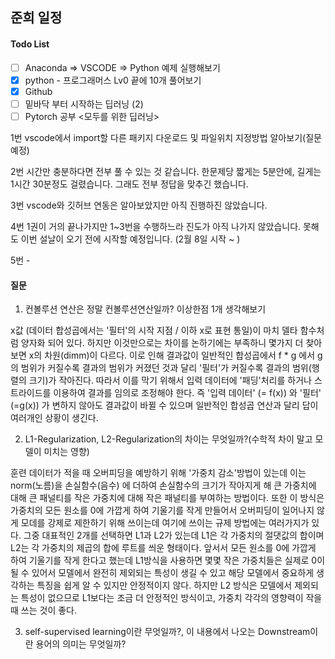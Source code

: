 ## 준희 일정

#### Todo List
- [ ] Anaconda => VSCODE => Python 예제 실행해보기
- [X] python - 프로그래머스 Lv0 끝에 10개 풀어보기
- [X] Github
- [ ] 밑바닥 부터 시작하는 딥러닝 (2)
- [ ] Pytorch 공부 <모두를 위한 딥러닝>

1번 vscode에서 import할 다른 패키지 다운로드 및 파일위치 지정방법 알아보기(질문 예정)

2번 시간만 충분하다면 전부 풀 수 있는 것 같습니다. 한문제당 짧게는 5분안에, 길게는 1시간 30분정도 걸렸습니다. 그래도 전부 정답을 맞추긴 했습니다.

3번 vscode와 깃허브 연동은 알아보았지만 아직 진행하진 않았습니다.

4번 1권이 거의 끝나가지만 1~3번을 수행하느라 진도가 아직 나가지 않았습니다. 못해도 이번 설날이 오기 전에 시작할 예정입니다. (2월 8일 시작 ~ )

5번 -


#### 질문
1) 컨볼루션 연산은 정말 컨볼루션연산일까? 이상한점 1개 생각해보기

x값 (데이터 합성곱에서는 '필터'의 시작 지점 / 이하 x로 표현 통일)이 마치 델타 함수처럼 양자화 되어 있다. 하지만 이것만으로는 차이를 논하기에는 부족하니 몇가지 더 찾아보면 x의 차원(dimm)이 다르다. 이로 인해 결과값이 일반적인 합성곱에서 f * g 에서 g의 범위가 커질수록 결과의 범위가 커졌던 것과 달리 '필터'가 커질수록 결과의 범위(행렬의 크기)가 작아진다. 따라서 이를 막기 위해서 입력 데이터에 '패딩'처리를 하거나 스트라이드를 이용하여 결과를 임의로 조정해야 한다. 즉 '입력 데이터' (= f(x)) 와 '필터' (=g(x)) 가 변하지 않아도 결과값이 바뀔 수 있으며 일반적인 합성곱 연산과 달리 답이 여러개인 상황이 생긴다.

2) L1-Regularization, L2-Regularization의 차이는 무엇일까?(수학적 차이 말고 모델이 미치는 영향)

훈련 데이터가 적을 때 오버피딩을 예방하기 위해 '가중치 감소'방법이 있는데 이는 norm(노름)을 손실함수(음수) 에 더하여 손실함수의 크기가 작아지게 해 큰 가중치에 대해 큰 패널티를 작은 가중치에 대해 작은 패널티를 부여하는 방법이다. 또한 이 방식은 가중치의 모든 원소를 0에 가깝게 하여 기울기를 작게 만들어서 오버피딩이 일어나지 않게 모데를 강제로 제한하기 위해 쓰이는데 여기에 쓰이는 규제 방법에는 여러가지가 있다. 그중 대표적인 2개를 선택하면 L1과 L2가 있는데 L1은 각 가중치의 절댓값의 합이며 L2는 각 가중치의 제곱의 합에 루트를 씌운 형태이다. 앞서서 모든 원소를 0에 가깝게 하여 기울기를 작게 한다고 했는데 L1방식을 사용하면 몇몇 작은 가중치들은 실제로 0이 될 수 있어서 모델에서 완전히 제외되는 특성이 생길 수 있고 해당 모델에서 중요하게 생각하는 특징을 쉽게 알 수 있지만 안정적이지 않다. 하지만 L2 방식은 모델에서 제외되는 특성이 없으므로 L1보다는 조금 더 안정적인 방식이고, 가중치 각각의 영향력이 작을 때 쓰는 것이 좋다.

3) self-supervised learning이란 무엇일까?, 이 내용에서 나오는 Downstream이란 용어의 의미는 무엇일까?

